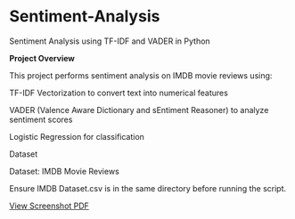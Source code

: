 # Sentiment-Analysis
Sentiment Analysis using TF-IDF and VADER in Python

**Project Overview**

This project performs sentiment analysis on IMDB movie reviews using:

TF-IDF Vectorization to convert text into numerical features

VADER (Valence Aware Dictionary and sEntiment Reasoner) to analyze sentiment scores

Logistic Regression for classification

Dataset

Dataset: IMDB Movie Reviews

Ensure IMDB Dataset.csv is in the same directory before running the script.

[View Screenshot PDF](assets/Screenshot.pdf)
